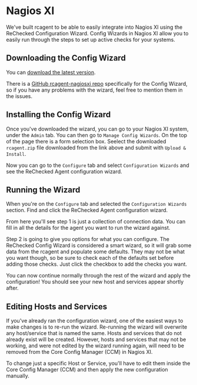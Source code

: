 # Nagios XI

We've built rcagent to be able to easily integrate into Nagios XI using the ReChecked Configuration Wizard. Config Wizards in Nagios XI allow you to easily run through the steps to set up active checks for your systems.

## Downloading the Config Wizard

You can [download the latest version](https://github.com/rechecked/rcagent-nagiosxi/releases/latest/download/rcagent.zip).

There is a [GitHub rcagent-nagiosxi repo](https://github.com/rechecked/rcagent-nagiosxi) specifically for the Config Wizard, so if you have any problems with the wizard, feel free to mention them in the issues.

## Installing the Config Wizard

Once you've downloaded the wizard, you can go to your Nagios XI system, under the `Admin` tab. You can then go to `Manage Config Wizards`. On the top of the page there is a form selection box. Seelect the downloaded `rcagent.zip` file downloaded from the link above and submit with `Upload & Install`.

Now you can go to the `Configure` tab and select `Configuration Wizards` and see the ReChecked Agent configuration wizard.

## Running the Wizard

When you're on the `Configure` tab and selected the `Configuration Wizards` section. Find and click the ReChecked Agent configuration wizard.

From here you'll see step 1 is just a collection of connection data. You can fill in all the details for the agent you want to run the wizard against.

Step 2 is going to give you options for what you can configure. The ReChecked Config Wizard is considered a smart wizard, so it will grab some data from the rcagent and populate some defaults. They may not be what you want though, so be sure to check each of the defaults set before adding those checks. Just click the checkbox to add the checks you want.

You can now continue normally through the rest of the wizard and apply the configuration! You should see your new host and services appear shortly after.

## Editing Hosts and Services

If you've already ran the configuration wizard, one of the easiest ways to make changes is to re-run the wizard. Re-running the wizard will overwrite any host/service that is named the same. Hosts and services that do not already exist will be created. However, hosts and services that may not be working, and were not edited by the wizard running again, will need to be removed from the Core Config Manager (CCM) in Nagios XI.

To change just a specific Host or Service, you'll have to edit them inside the Core Config Manager (CCM) and then apply the new configuration manually.